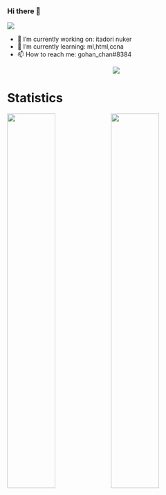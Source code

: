 ### Hi there 👋

![](https://komarev.com/ghpvc/?username=gohan-chan69)
- 🔭 I’m currently working on: itadori nuker
- 🌱 I’m currently learning: ml,html,ccna
- 📫 How to reach me: gohan_chan#8384

<p align="center">
  <a href="https://github.com/gohan-chan69">
    <img src="https://cdn.discordapp.com/attachments/809100720031793213/917397852005752862/gojo.png"/>
     </a>
  </p>
  
  
# Statistics
<img align="left" width="47%" src="![GITHUB](https://github-readme-stats.vercel.app/api?username=TusTusDev&count_private=true&show_icons=true&theme=radical)" />
<img align="left" width="47%" src="https://github-readme-stats.vercel.app/api/top-langs/?username=gohan-chan69&theme=radical" />







